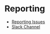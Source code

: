 # Reporting

*   [Reporting Issues](https://github.com/lando/lando/issues)
*   [Slack Channel](https://launchpass.com/devwithlando)
